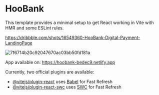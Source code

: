 # HooBank

This template provides a minimal setup to get React working in Vite with HMR and some ESLint rules.

https://dribbble.com/shots/16549360-HooBank-Digital-Payment-LandingPage


![7f6714b20c92047670ac03bb50fd181a](https://github.com/Uno486/HooBank/assets/97807779/157668fa-ef1f-4893-8099-03c0bb92c204)

App available on: https://hoobank-bedec9.netlify.app

Currently, two official plugins are available:

- [@vitejs/plugin-react](https://github.com/vitejs/vite-plugin-react/blob/main/packages/plugin-react/README.md) uses [Babel](https://babeljs.io/) for Fast Refresh
- [@vitejs/plugin-react-swc](https://github.com/vitejs/vite-plugin-react-swc) uses [SWC](https://swc.rs/) for Fast Refresh
